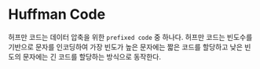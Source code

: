 # Huffman Code
허프만 코드는 데이터 압축을 위한 `prefixed code` 중 하나다. 허프만 코드는 빈도수를 기반으로
문자를 인코딩하여 가장 빈도가 높은 문자에는 짧은 코드를 할당하고 낮은 빈도의 문자에는 긴 코드를 할당하는 방식으로
동작한다.